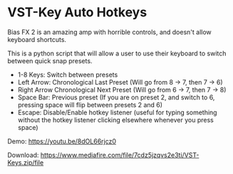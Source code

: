# VST-Key Auto Hotkeys
Bias FX 2 is an amazing amp with horrible controls, and doesn't allow keyboard shortcuts.

This is a python script that will allow a user to use their keyboard to switch between quick snap presets.

- 1-8 Keys: Switch between presets
- Left Arrow: Chronological Last Preset (Will go from 8 -> 7, then 7 -> 6) 
- Right Arrow Chronological Next Preset (Will go from 6 -> 7, then 7 -> 8)
- Space Bar: Previous preset (If you are on preset 2, and switch to 6, pressing space will flip between presets 2 and 6)
- Escape: Disable/Enable hotkey listener (useful for typing something without the hotkey listener clicking elsewhere whenever you press space)


Demo: 
https://youtu.be/8dOL66rjcz0

Download:
https://www.mediafire.com/file/7cdz5jzqvs2e3ti/VST-Keys.zip/file
